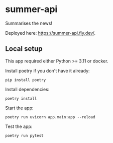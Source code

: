 # summer-api

Summarises the news!

Deployed here: <https://summer-api.fly.dev/>.

## Local setup

This app required either Python >= 3.11 or docker.

Install poetry if you don't have it already:

```shell
pip install poetry
```

Install dependencies:

```shell
poetry install
```

Start the app:

```shell
poetry run uvicorn app.main:app --reload
```

Test the app:

```shell
poetry run pytest
```
